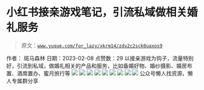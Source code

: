 # 小红书接亲游戏笔记，引流私域做相关婚礼服务

> 原文：[`www.yuque.com/for_lazy/xkrm14/zdv2c2sck0uaxos9`](https://www.yuque.com/for_lazy/xkrm14/zdv2c2sck0uaxos9)

<ne-p id="ud34ea78f" data-lake-id="ud34ea78f"><ne-text id="ude4cdb93">作者： 斑马森林</ne-text></ne-p> <ne-p id="ubfe69c01" data-lake-id="ubfe69c01"><ne-text id="ub9b37579">日期：2023-02-08</ne-text></ne-p> <ne-p id="u84d4ecad" data-lake-id="u84d4ecad"><ne-text id="u0a92833a">点赞数：</ne-text><ne-text id="u73a343f6" ne-bold="true">29</ne-text></ne-p> <ne-hole id="ud771b36b" data-lake-id="ud771b36b"><ne-card data-card-name="hr" data-card-type="block" id="IPCaI" data-event-boundary="card"><ne-p id="u3c12e4e6" data-lake-id="u3c12e4e6"><ne-text id="u026f589c">以接亲游戏为钩子，流量特别好，引流到私域，做婚礼相关的产品和服务，比如备婚好物、婚纱摄影、婚房布置、酒席置办、蜜月旅行等</ne-text></ne-p> <ne-p id="u881fc1b2" data-lake-id="u881fc1b2"><ne-card data-card-name="image" data-card-type="inline" id="ze2x7" data-event-boundary="card">![](img/366e2c9722a0226ab28241721e42b6a3.png)</ne-card></ne-p> <ne-p id="ucb4486f9" data-lake-id="ucb4486f9"><ne-card data-card-name="image" data-card-type="inline" id="HTPLF" data-event-boundary="card">![](img/dacc2d03fa699d679833f338049bde44.png)</ne-card></ne-p> <ne-p id="u6072f12e" data-lake-id="u6072f12e"><ne-card data-card-name="image" data-card-type="inline" id="IrdI6" data-event-boundary="card">![](img/f314670bcddf85dd57dde61b0541639a.png)</ne-card></ne-p> <ne-p id="u22545044" data-lake-id="u22545044"><ne-card data-card-name="image" data-card-type="inline" id="edPOK" data-event-boundary="card">![](img/271f2b03625ba3cb1c3a3fc40dc65c65.png)</ne-card></ne-p> <ne-p id="u342c5939" data-lake-id="u342c5939"><ne-card data-card-name="image" data-card-type="inline" id="naJJP" data-event-boundary="card">![](img/8938fcd722d314a06354b1da61cedb9e.png)</ne-card></ne-p> <ne-p id="u4aa0f182" data-lake-id="u4aa0f182"><ne-card data-card-name="image" data-card-type="inline" id="ESdkX" data-event-boundary="card">![](img/e9a92cc967f5783ee4c68412a1aad99e.png)</ne-card></ne-p> <ne-p id="u2845f335" data-lake-id="u2845f335"><ne-card data-card-name="image" data-card-type="inline" id="UBoLy" data-event-boundary="card">![](img/7857916bb4e65bfccf1d73f802b7ae15.png)</ne-card></ne-p> <ne-p id="u81424141" data-lake-id="u81424141"><ne-card data-card-name="image" data-card-type="inline" id="k9CMC" data-event-boundary="card">![](img/3da3ff92e86b74786478713181663e16.png)</ne-card></ne-p> <ne-p id="u7b47606d" data-lake-id="u7b47606d"><ne-card data-card-name="image" data-card-type="inline" id="yiX26" data-event-boundary="card">![](img/8689610d4c00c949f5e0c33ceefc6873.png)</ne-card></ne-p> <ne-hole id="ud5e344bf" data-lake-id="ud5e344bf"><ne-card data-card-name="hr" data-card-type="block" id="QJJFb" data-event-boundary="card"><ne-p id="ub88bf356" data-lake-id="ub88bf356"><ne-text id="u2043c648">公众号懒人找资源，懒人专属群分享</ne-text></ne-p></ne-card></ne-hole></ne-card></ne-hole>